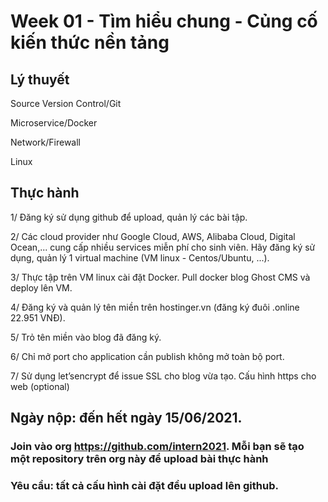 # Week 01 - Tìm hiểu chung - Củng cố kiến thức nền tảng

## Lý thuyết
Source Version Control/Git

Microservice/Docker

Network/Firewall

Linux

## Thực hành

1/ Đăng ký sử dụng github để upload, quản lý các bài tập.

2/ Các cloud provider như Google Cloud, AWS, Alibaba Cloud, Digital Ocean,... cung cấp nhiều services miễn phí cho sinh viên. Hãy đăng ký sử dụng, quản lý 1 virtual machine (VM linux - Centos/Ubuntu, ...).

3/ Thực tập trên VM linux cài đặt Docker. Pull docker blog Ghost CMS và deploy lên VM.

4/ Đăng ký và quản lý tên miền trên hostinger.vn (đăng ký đuôi .online 22.951 VNĐ).

5/ Trỏ tên miền vào blog đã đăng ký.

6/ Chỉ mở port cho application cần publish không mở toàn bộ port.

7/ Sử dụng let’sencrypt để issue SSL cho blog vừa tạo. Cấu hình https cho web (optional)

## Ngày nộp: đến hết ngày 15/06/2021.

### Join vào org https://github.com/intern2021. Mỗi bạn sẽ tạo một repository trên org này để upload bài thực hành

### Yêu cầu: tất cả cấu hình cài đặt đều upload lên github. 
